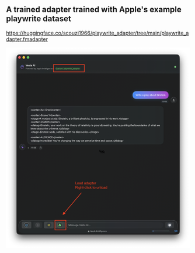 ## A trained adapter trained with Apple's example playwrite dataset

https://huggingface.co/scouzi1966/playwrite_adapter/tree/main/playwrite_adapter.fmadapter

![LoRA Adapter control](adapter.png)


